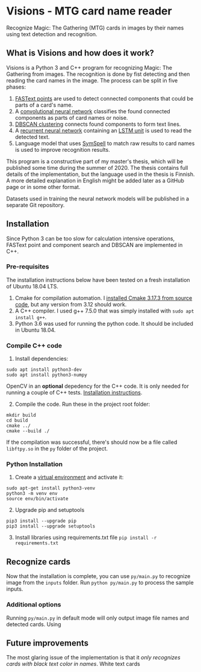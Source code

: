 # Visions - MTG card name reader
Recognize Magic: The Gathering (MTG) cards in images by their names using text detection and recognition.

## What is Visions and how does it work?

Visions is a Python 3 and C++ program for recognizing Magic: The Gathering from images. The recognition is done by fist detecting and then reading the card names in the image. The process can be split in five phases:

1. [FASText points](https://www.cv-foundation.org/openaccess/content_iccv_2015/papers/Busta_FASText_Efficient_Unconstrained_ICCV_2015_paper.pdf) are used to detect connected components that could be parts of a card's name.
2. A [convolutional neural network](https://en.wikipedia.org/wiki/Convolutional_neural_network) classifies the found connected components as parts of card names or noise.
3. [DBSCAN clustering](https://dl.acm.org/doi/10.5555/3001460.3001507) connects found components to form text lines.
4. A [recurrent neural network](https://keras.io/examples/image_ocr/) containing an [LSTM unit](https://dl.acm.org/doi/10.1162/neco.1997.9.8.1735) is used to read the detected text.
5. Language model that uses [SymSpell](https://medium.com/@wolfgarbe/1000x-faster-spelling-correction-algorithm-2012-8701fcd87a5f) to match raw results to card names is used to improve recognition results.

This program is a constructive part of my master's thesis, which will be published some time during the summer of 2020. The thesis contains full details of the implementation, but the language used in the thesis is Finnish. A more detailed explanation in English might be added later as a GitHub page or in some other format.

Datasets used in training the neural network models will be published in a separate Git repository.

## Installation
Since Python 3 can be too slow for calculation intensive operations, FASText point and component search and DBSCAN are implemented in C++.

### Pre-requisites
The installation instructions below have been tested on a fresh installation of Ubuntu 18.04 LTS.

1. Cmake for compilation automation. I [installed Cmake 3.17.3 from source code](https://cmake.org/install/), but any version from 3.12 should work.
1. A C++ compiler. I used g++ 7.5.0 that was simply installed with ``sudo apt install g++``.
2. Python 3.6 was used for running the python code. It should be included in Ubuntu 18.04.

### Compile C++ code
1. Install dependencies:
```
sudo apt install python3-dev
sudo apt install python3-numpy
```

OpenCV in an **optional** depedency for the C++ code. It is only needed for running a couple of C++ tests. [Installation instructions]( https://docs.opencv.org/4.2.0/d2/de6/tutorial_py_setup_in_ubuntu.html).

2. Compile the code. Run these in the project root folder:
```
mkdir build
cd build
cmake ../
cmake --build ./
```
If the compilation was successful, there's should now be a file called ``libftpy.so`` in the ``py`` folder of the project.


### Python Installation
1. Create a [virtual environment](https://packaging.python.org/guides/installing-using-pip-and-virtual-environments/) and activate it:
```
sudo apt-get install python3-venv
python3 -m venv env
source env/bin/activate
```

2. Upgrade pip and setuptools
```
pip3 install --upgrade pip
pip3 install --upgrade setuptools
```

3. Install libraries using requirements.txt file
```pip install -r requirements.txt```

## Recognize cards
Now that the installation is complete, you can use ``py/main.py`` to recognize image from the ``inputs`` folder. Run ``python py/main.py`` to process the sample inputs.

### Additional options
Running ``py/main.py`` in default mode will only output image file names and detected cards. Using 

## Future improvements

The most glaring issue of the implementation is that it *only recognizes cards with black text color in names*. White text cards 